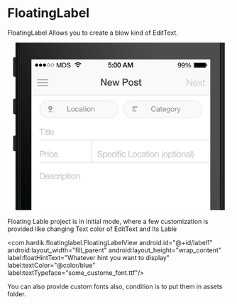 FloatingLabel
=============

FloatingLabel Allows you to create a blow kind of EditText.


![Animation Example](/form-animation-_gif_-1.gif)


Floating Lable project is in initial mode, where a few customization is provided like changing Text color of EditText and Its Lable

<com.hardik.floatinglabel.FloatingLabelView
        android:id="@+id/label1"
        android:layout_width="fill_parent"
        android:layout_height="wrap_content"
        label:floatHintText="Whatever hint you want to display"
        label:textColor="@color/blue"
        label:textTypeface="some_custome_font.ttf"/>
        
        
        

You can also provide custom fonts also, condition is to put them in assets folder.

